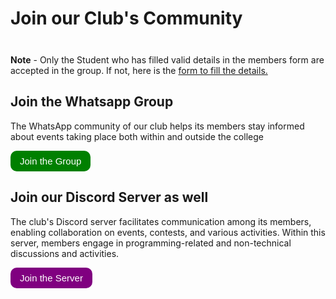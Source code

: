 # Join our Club's Community

<div class="tip custom-block" style="padding-top: 8px">

**Note** - Only the Student who has filled valid details in the members form are accepted in the group. If not, here is the [form to fill the details.](https://acetcs.github.io/forms/)

</div>

## Join the Whatsapp Group


The WhatsApp community of our club helps its members stay informed about events taking place both within and outside the college

<button style="display: inline-block;
               padding: 8px 15px;
               border-radius: 10px;
               background-color: green;
               color: white;
               text-align: center;
               text-decoration: none;
               font-size: 15px;
               border: none;
               cursor: pointer;"
               onclick= "window.location.href = 'https://chat.whatsapp.com/CjylBRApCEzGiR7tOyavXi';">Join the Group</button>

## Join our Discord Server as well


The club's Discord server facilitates communication among its members, enabling collaboration on events, contests, and various activities. Within this server, members engage in programming-related and non-technical discussions and activities.

<button style="display: inline-block;
               padding: 8px 15px;
               border-radius: 10px;
               background-color: purple;
               color: white;
               text-align: center;
               text-decoration: none;
               font-size: 15px;
               border: none;
               cursor: pointer;"
               onclick= "window.location.href = 'https://discord.gg/zKXtrd7X';">Join the Server</button>
